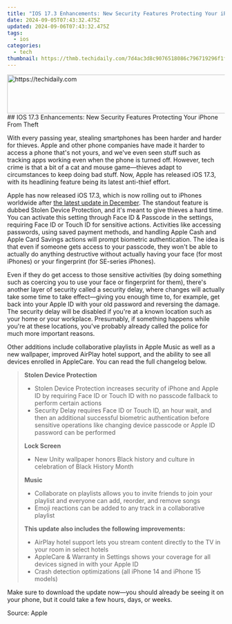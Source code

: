 ```yaml
---
title: "IOS 17.3 Enhancements: New Security Features Protecting Your iPhone From Theft"
date: 2024-09-05T07:43:32.475Z
updated: 2024-09-06T07:43:32.475Z
tags:
  - ios
categories:
  - tech
thumbnail: https://thmb.techidaily.com/7d4ac3d8c9076518086c796719296f1fe2886affc5c5baeeba9abc4d1be7fd83.jpg
---
```


<!-- affiliate ads begin -->
<a href="https://appsumo.8odi.net/c/5597632/2082539/7443" target="_top" id="2082539">
  <img src="//a.impactradius-go.com/display-ad/7443-2082539" border="0" alt="https://techidaily.com" width="728" height="90"/>
</a>
<img height="0" width="0" src="https://appsumo.8odi.net/i/5597632/2082539/7443" style="position:absolute;visibility:hidden;" border="0" />
<!-- affiliate ads end -->
## IOS 17.3 Enhancements: New Security Features Protecting Your iPhone From Theft

With every passing year, stealing smartphones has been harder and harder for thieves. Apple and other phone companies have made it harder to access a phone that's not yours, and we've even seen stuff such as tracking apps working even when the phone is turned off. However, tech crime is that a bit of a cat and mouse game—thieves adapt to circumstances to keep doing bad stuff. Now, Apple has released iOS 17.3, with its headlining feature being its latest anti-thief effort.

 Apple has now released iOS 17.3, which is now rolling out to iPhones worldwide after [the latest update in December](https://buynow-help.techidaily.com/elevate-your-wi-fi-experience-with-the-netgear-ac1200-ex6200-range-extender-a-detailed-review/). The standout feature is dubbed Stolen Device Protection, and it's meant to give thieves a hard time. You can activate this setting through Face ID & Passcode in the settings, requiring Face ID or Touch ID for sensitive actions. Activities like accessing passwords, using saved payment methods, and handling Apple Cash and Apple Card Savings actions will prompt biometric authentication. The idea is that even if someone gets access to your passcode, they won't be able to actually do anything destructive without actually having your face (for most iPhones) or your fingerprint (for SE-series iPhones).

 Even if they do get access to those sensitive activities (by doing something such as coercing you to use your face or fingerprint for them), there's another layer of security called a security delay, where changes will actually take some time to take effect—giving you enough time to, for example, get back into your Apple ID with your old password and reversing the damage. The security delay will be disabled if you're at a known location such as your home or your workplace. Presumably, if something happens while you're at these locations, you've probably already called the police for much more important reasons.

 Other additions include collaborative playlists in Apple Music as well as a new wallpaper, improved AirPlay hotel support, and the ability to see all devices enrolled in AppleCare. You can read the full changelog below.

> **Stolen Device Protection** 
> 
> * Stolen Device Protection increases security of iPhone and Apple ID by requiring Face ID or Touch ID with no passcode fallback to perform certain actions
> * Security Delay requires Face ID or Touch ID, an hour wait, and then an additional successful biometric authentication before sensitive operations like changing device passcode or Apple ID password can be performed
> 
> **Lock Screen** 
> 
> * New Unity wallpaper honors Black history and culture in celebration of Black History Month
> 
> **Music** 
> 
> * Collaborate on playlists allows you to invite friends to join your playlist and everyone can add, reorder, and remove songs
> * Emoji reactions can be added to any track in a collaborative playlist
> 
> **This update also includes the following improvements:** 
> 
> * AirPlay hotel support lets you stream content directly to the TV in your room in select hotels
> * AppleCare & Warranty in Settings shows your coverage for all devices signed in with your Apple ID
> * Crash detection optimizations (all iPhone 14 and iPhone 15 models)

 Make sure to download the update now—you should already be seeing it on your phone, but it could take a few hours, days, or weeks.

 Source: Apple

<ins class="adsbygoogle"
     style="display:block"
     data-ad-format="autorelaxed"
     data-ad-client="ca-pub-7571918770474297"
     data-ad-slot="1223367746"></ins>



<ins class="adsbygoogle"
     style="display:block"
     data-ad-client="ca-pub-7571918770474297"
     data-ad-slot="8358498916"
     data-ad-format="auto"
     data-full-width-responsive="true"></ins>


